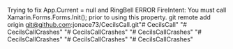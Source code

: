 Trying to fix App.Current = null and RingBell ERROR FireIntent: You must call Xamarin.Forms.Forms.Init(); prior to using this property.
git remote add origin git@github.com:jonace73/CecilsCall.git"# CecilsCall" 
"# CecilsCallCrashes" 
"# CecilsCallCrashes" 
"# CecilsCallCrashes" 
"# CecilsCallCrashes" 
"# CecilsCallCrashes" 
"# CecilsCallCrashes" 
